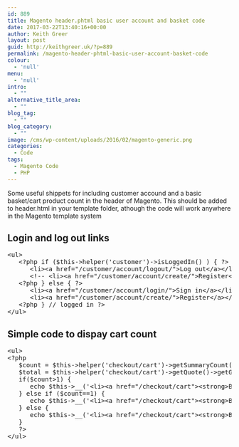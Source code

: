 ```yaml
---
id: 889
title: Magento header.phtml basic user account and basket code
date: 2017-03-22T13:40:16+00:00
author: Keith Greer
layout: post
guid: http://keithgreer.uk/?p=889
permalink: /magento-header-phtml-basic-user-account-basket-code
colour:
  - 'null'
menu:
  - 'null'
intro:
  - ""
alternative_title_area:
  - ""
blog_tag:
  - ""
blog_category:
  - ""
image: /cms/wp-content/uploads/2016/02/magento-generic.png
categories:
  - Code
tags:
  - Magento Code
  - PHP
---
```

Some useful shippets for including customer accound and a basic basket/cart product count in the header of Magento. This should be added to header.html in your template folder, athough the code will work anywhere in the Magento template system

<!--more-->

## Login and log out links

<pre>&lt;ul&gt;
   &lt;?php if ($this-&gt;helper('customer')-&gt;isLoggedIn() ) { ?&gt;
      &lt;li&gt;&lt;a href="/customer/account/logout/"&gt;Log out&lt;/a&gt;&lt;/li&gt;
      &lt;!-- &lt;li&gt;&lt;a href="/customer/account/create/"&gt;Register&lt;/a&gt;&lt;/li&gt; --&gt;
   &lt;?php } else { ?&gt;
      &lt;li&gt;&lt;a href="/customer/account/login/"&gt;Sign in&lt;/a&gt;&lt;/li&gt;
      &lt;li&gt;&lt;a href="/customer/account/create/"&gt;Register&lt;/a&gt;&lt;/li&gt;
   &lt;?php } // logged in ?&gt;
&lt;/ul&gt;</pre>

## **Simple code to dispay cart count**

<pre>&lt;ul&gt;
&lt;?php
   $count = $this-&gt;helper('checkout/cart')-&gt;getSummaryCount();  //get total items in cart
   $total = $this-&gt;helper('checkout/cart')-&gt;getQuote()-&gt;getGrandTotal(); //get total price
   if($count&gt;1) {
      echo $this-&gt;__('&lt;li&gt;&lt;a href="/checkout/cart"&gt;&lt;strong&gt;Basket (%s Items)&lt;/strong&gt;&lt;/a&gt;&lt;/li&gt;',$count);
   } else if ($count==1) {
      echo $this-&gt;__('&lt;li&gt;&lt;a href="/checkout/cart"&gt;&lt;strong&gt;Basket (1 Item)&lt;/a&gt;&lt;/li&gt;&lt;/strong&gt;',$count);
   } else {
      echo $this-&gt;__('&lt;li&gt;&lt;a href="/checkout/cart"&gt;&lt;strong&gt;Basket (0 Items)&lt;/strong&gt;&lt;/a&gt;&lt;/li&gt;',$count);
   }
   ?&gt; 
&lt;/ul&gt;</pre>